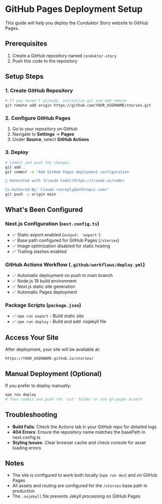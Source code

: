 # GitHub Pages Deployment Setup

This guide will help you deploy the Conduktor Story website to GitHub Pages.

## Prerequisites

1. Create a GitHub repository named `conduktor-story`
2. Push this code to the repository

## Setup Steps

### 1. Create GitHub Repository
```bash
# If you haven't already, initialize git and add remote
git remote add origin https://github.com/YOUR_USERNAME/stories.git
```

### 2. Configure GitHub Pages
1. Go to your repository on GitHub
2. Navigate to **Settings** → **Pages**
3. Under **Source**, select **GitHub Actions**

### 3. Deploy
```bash
# Commit and push the changes
git add .
git commit -m "Add GitHub Pages deployment configuration

🤖 Generated with [Claude Code](https://claude.ai/code)

Co-Authored-By: Claude <noreply@anthropic.com>"
git push -u origin main
```

## What's Been Configured

### Next.js Configuration (`next.config.ts`)
- ✅ Static export enabled (`output: 'export'`)
- ✅ Base path configured for GitHub Pages (`/stories`)
- ✅ Image optimization disabled for static hosting
- ✅ Trailing slashes enabled

### GitHub Actions Workflow (`.github/workflows/deploy.yml`)
- ✅ Automatic deployment on push to main branch
- ✅ Node.js 18 build environment
- ✅ Next.js static site generation
- ✅ Automatic Pages deployment

### Package Scripts (`package.json`)
- ✅ `npm run export` - Build static site
- ✅ `npm run deploy` - Build and add .nojekyll file

## Access Your Site

After deployment, your site will be available at:
```
https://YOUR_USERNAME.github.io/stories/
```

## Manual Deployment (Optional)

If you prefer to deploy manually:

```bash
npm run deploy
# Then commit and push the 'out' folder or use gh-pages branch
```

## Troubleshooting

- **Build Fails**: Check the Actions tab in your GitHub repo for detailed logs
- **404 Errors**: Ensure the repository name matches the basePath in next.config.ts
- **Styling Issues**: Clear browser cache and check console for asset loading errors

## Notes

- The site is configured to work both locally (`npm run dev`) and on GitHub Pages
- All assets and routing are configured for the `/stories` base path in production
- The `.nojekyll` file prevents Jekyll processing on GitHub Pages